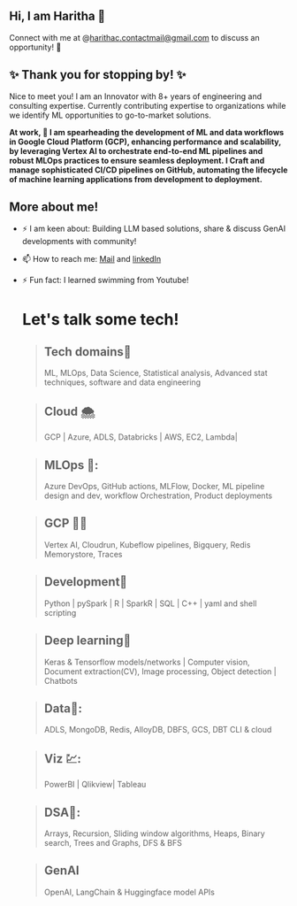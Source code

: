 ## Hi, I am Haritha 👋
Connect with me at @harithac.contactmail@gmail.com to discuss an opportunity! 🚀

## ✨ Thank you for stopping by! ✨  
Nice to meet you!
I am an Innovator with 8+ years of engineering and consulting expertise. Currently contributing expertise to organizations while we identify ML opportunities to go-to-market solutions.

**At work, 🔭  I am spearheading the development of ML and data workflows in Google Cloud Platform (GCP), enhancing performance and scalability, by leveraging Vertex AI to orchestrate end-to-end ML pipelines and robust MLOps practices to ensure seamless deployment. I Craft and manage sophisticated CI/CD pipelines on GitHub, automating the lifecycle of machine learning applications from development to deployment.**

## More about me!
- ⚡ I am keen about: Building LLM based solutions, share & discuss GenAI developments with community!
- 📫 How to reach me: [Mail](harithac.contactmail@gmail.com) and [linkedIn](https://www.linkedin.com/in/haritha-c-7416b0123/)
- ⚡ Fun fact:  I learned swimming from Youtube! 

  # Let's talk some tech!

  > ## Tech domains🧘      
    >  ML, MLOps, Data Science, Statistical analysis,
    > Advanced stat techniques,
      software and data engineering
  
  > ## Cloud 🌨️            
    > GCP | Azure, ADLS, Databricks | AWS, EC2, Lambda|
  
  > ## MLOps 🥷:              
    > Azure DevOps, GitHub actions, MLFlow, Docker, ML pipeline design and dev, 
      workflow Orchestration, Product deployments
  
  > ## GCP 👩‍💻               
    > Vertex AI, Cloudrun, Kubeflow pipelines,
    > Bigquery, Redis Memorystore, Traces
  
  > ## Development🔌 
    > Python | pySpark | R | SparkR | SQL | C++ | yaml and shell scripting
      
  > ## Deep learning🌋
    > Keras & Tensorflow models/networks | Computer vision,
    > Document extraction(CV), Image processing, Object detection | Chatbots
  
  > ## Data🤹:
    > ADLS, MongoDB, Redis, AlloyDB, DBFS, GCS, DBT CLI & cloud
  
  > ## Viz 💹:                    
    > PowerBI | Qlikview| Tableau
  
  > ## DSA🧠:  
    > Arrays, Recursion, Sliding window algorithms,
    > Heaps, Binary search, Trees and Graphs, DFS & BFS
  
  > ## GenAI
    > OpenAI, LangChain & Huggingface model APIs

